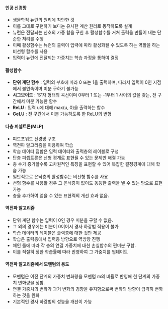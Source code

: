 #### 인공 신경망
- 생물학적 뉴런의 원리에 착안한 것
- 이를 그대로 구현하기 보다는 유사한 계산 원리로 동작하도록 설계
- 뉴런은 전달되는 신호의 가중 합을 구한 후 활성함수를 거쳐 출력을 만들어 내는 단순한 처리를 수행
- 이때 활성함수는 뉴런의 출력이 입력에 따라 활성화될 수 있도록 하는 역할을 하는 비선형 함수를 사용
- 입력이 뉴런에 전달되는 가중치는 학습 과정을 통하여 결정

#### 활성함수
* **단위 계단 함수** : 입력의 부호에 따라 0 또는 1을 출력하며, 따라서 입력이 0인 지점에서 불연속이며 미분 구하기 불가능
* **시그모이드** : 'S'자 형태의 곡선이며 0부터 1 또는 -1부터 1 사이의 값을 갖는, 전 구간에서 미분 가능한 함수
* **ReLU** : 입력 u에 대해 max(u, 0)을 출력하는 함수
* **GeLU** : 전 구간에서 미분 가능하도록 한 ReLU의 변형

#### 다층 퍼셉트론(MLP)
- 피드포워드 신경망 구조
- 역전파 알고리즘을 이용하여 학습
- 학습 데이터 집합은 입력 데이터와 출력층의 레이블로 구성
- 단층 퍼셉트론은 선형 경계로 표현될 수 있는 문제만 해결 가능
- 층 수가 증가할수록 고차원적인 특징을 표현할 수 있어 복잡한 결정경계에 대해 학습 가능
- 일반적으로 은닉층의 활성함수는 비선형 함수를 사용
- 선형 함수를 사용할 경우 그 은닉층이 없이도 동등한 출력을 낼 수 있는 망으로 표현 가능
- 층을 추가하여 얻을 수 있는 표현력의 개선 효과 없음.

#### 역전파 알고리즘
* 단위 계단 함수는 입력이 0인 경우 미분을 구할 수 없음.
* 그 외의 경우에는 미분이 0이어서 경사 하강법 적용이 불가
* 학습 데이터의 레이블은 출력층에 대한 것만 제공
* 학습은 출력층에서 입력층 방향으로 역방향 진행
* 체인 룰에 따라 각 층의 연결 가중치에 대한 손실함수의 편미분 구함.
* 이를 적절히 정한 학습률에 따라 반영하여 그 가중치를 업데이트

#### 역전파 알고리즘에서 모멘텀의 용도
- 모멘텀은 이전 단계의 가중치 변화량을 모멘텀 m의 비율로 반영해 현 단계의 가중치 변화량을 정함.
- 연결 가중치의 변화가 과거 변화의 경향을 유지함으로써 변화의 방향이 급격히 변화하는 것을 완화
- 기본적인 경사 하강법의 성능을 개선이 가능